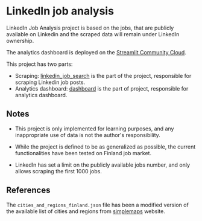 # LinkedIn job analysis

LinkedIn Job Analysis project is based on the jobs, that are publicly available on Linkedin and the scraped data will remain under LinkedIn ownership.

The analytics dashboard is deployed on the <a href="https://linkedin-job-analysis-dashboard.streamlit.app/">Streamlit Community Cloud</a>.

This project has two parts:
- Scraping: <a href="src/linkedin_job_search/README.md">linkedin_job_search</a> is the part of the project, responsible for scraping Linkedin job posts.
- Analytics dashboard: <a href="src/dashboard/README.md">dashboard</a> is the part of project, responsible for analytics dashboard.


## Notes

- This project is only implemented for learning purposes, and any inappropriate use of data is not the author's responsibility.

- While the project is defined to be as generalized as possible, the current functionalities have been tested on Finland job market.

- LinkedIn has set a limit on the publicly available jobs number, and only allows scraping the first 1000 jobs.

## References

The `cities_and_regions_finland.json` file has been a modified version of the available list of cities and regions from <a href='https://simplemaps.com/data/fi-cities'>simplemaps</a> website.
